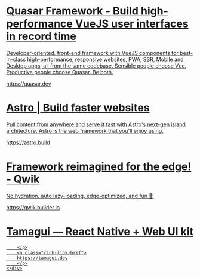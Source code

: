 
<div class="rich-link-card-container"><a class="rich-link-card" href="https://quasar.dev" target="_blank">
	<div class="rich-link-image-container">
		<div class="rich-link-image" style="background-image: url('https://cdn.quasar.dev/logo-v2/social-cover.jpg')">
	</div>
	</div>
	<div class="rich-link-card-text">
		<h1 class="rich-link-card-title">Quasar Framework - Build high-performance VueJS user interfaces in record time</h1>
		<p class="rich-link-card-description">
		Developer-oriented, front-end framework with VueJS components for best-in-class high-performance, responsive websites, PWA, SSR, Mobile and Desktop apps, all from the same codebase. Sensible people choose Vue. Productive people choose Quasar. Be both.
		</p>
		<p class="rich-link-href">
		https://quasar.dev
		</p>
	</div>
</a></div>

<div class="rich-link-card-container"><a class="rich-link-card" href="https://astro.build" target="_blank">
	<div class="rich-link-image-container">
		<div class="rich-link-image" style="background-image: url('https://astro.build/assets/social.4df01cf6_Z1jhpsT.jpeg')">
	</div>
	</div>
	<div class="rich-link-card-text">
		<h1 class="rich-link-card-title">Astro | Build faster websites</h1>
		<p class="rich-link-card-description">
		Pull content from anywhere and serve it fast with Astro's next-gen island architecture. Astro is the web framework that you'll enjoy using.
		</p>
		<p class="rich-link-href">
		https://astro.build
		</p>
	</div>
</a></div>

<div class="rich-link-card-container"><a class="rich-link-card" href="https://qwik.builder.io" target="_blank">
	<div class="rich-link-image-container">
		<div class="rich-link-image" style="background-image: url('https://qwik.builder.io/logos/social-card.png?v=3')">
	</div>
	</div>
	<div class="rich-link-card-text">
		<h1 class="rich-link-card-title">Framework reimagined for the edge! - Qwik</h1>
		<p class="rich-link-card-description">
		No hydration, auto lazy-loading, edge-optimized, and fun 🎉!
		</p>
		<p class="rich-link-href">
		https://qwik.builder.io
		</p>
	</div>
</a></div>

<div class="rich-link-card-container"><a class="rich-link-card" href="https://tamagui.dev" target="_blank">
	<div class="rich-link-image-container">
		<div class="rich-link-image" style="background-image: url('https://tamagui.dev/social.png')">
	</div>
	</div>
	<div class="rich-link-card-text">
		<h1 class="rich-link-card-title">Tamagui — React Native + Web UI kit</h1>
		<p class="rich-link-card-description">

		</p>
		<p class="rich-link-href">
		https://tamagui.dev
		</p>
	</div>

</a></div>
